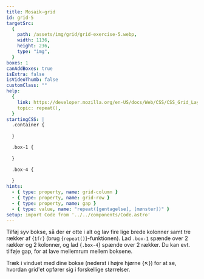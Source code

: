 ```yaml
---
title: Mosaik-grid
id: grid-5
targetSrc:
  {
    path: /assets/img/grid/grid-exercise-5.webp,
    width: 1136,
    height: 236,
    type: "img",
  }
boxes: 1
canAddBoxes: true
isExtra: false
isVideoThumb: false
customClass: ""
help:
  {
    link: https://developer.mozilla.org/en-US/docs/Web/CSS/CSS_Grid_Layout/Basic_Concepts_of_Grid_Layout#track_listings_with_repeat_notation,
    topic: repeat(),
  }
startingCSS: |
  .container {
    
  }

  .box-1 {
    
  }

  .box-4 {
    
  }
hints:
  - { type: property, name: grid-column }
  - { type: property, name: grid-row }
  - { type: property, name: gap }
  - { type: value, name: "repeat([gentagelse], [mønster])" }
setup: import Code from '../../components/Code.astro'
---
```


Tilføj syv bokse, så der er otte i alt og lav fire lige brede kolonner samt tre rækker af {<Code>1fr</Code>} (brug {<Code>repeat()</Code>}-funktionen). Lad <Code type="selector">.box-1</Code> spænde over 2 rækker og 2 kolonner, og lad {<Code type="selector">.box-4</Code>} spænde over 2 rækker. Du kan evt. tilføje gap, for at lave mellemrum mellem boksene.

Træk i vinduet med dine bokse (nederst i højre hjørne {<span class="resize">↖</span>}) for at se, hvordan grid'et opfører sig i forskellige størrelser.
